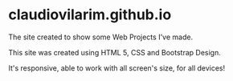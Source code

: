 # claudiovilarim.github.io

The site created to show some Web Projects I've made.

This site was created using HTML 5, CSS and Bootstrap Design.

It's responsive, able to work with all screen's size, for all devices!
